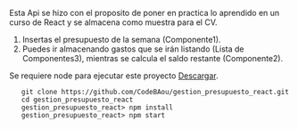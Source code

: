 Esta Api se hizo con el proposito de poner en practica lo aprendido en un curso de React y se almacena como muestra para el CV.

  1. Insertas el presupuesto de la semana (Componente1).
  2. Puedes ir almacenando gastos que se irán listando (Lista de Componentes3), mientras se calcula el saldo restante (Componente2).
  
Se requiere node para ejecutar este proyecto [Descargar](https://nodejs.org/es/).

```
   git clone https://github.com/CodeBAou/gestion_presupuesto_react.git
   cd gestion_presupuesto_react
   gestion_presupuesto_react> npm install
   gestion_presupuesto_react> npm start
```


